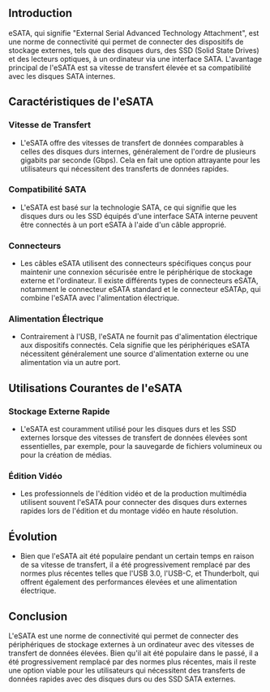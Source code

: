 
## Introduction
eSATA, qui signifie "External Serial Advanced Technology Attachment", est une norme de connectivité qui permet de connecter des dispositifs de stockage externes, tels que des disques durs, des SSD (Solid State Drives) et des lecteurs optiques, à un ordinateur via une interface SATA. L'avantage principal de l'eSATA est sa vitesse de transfert élevée et sa compatibilité avec les disques SATA internes.

## Caractéristiques de l'eSATA

### Vitesse de Transfert
- L'eSATA offre des vitesses de transfert de données comparables à celles des disques durs internes, généralement de l'ordre de plusieurs gigabits par seconde (Gbps). Cela en fait une option attrayante pour les utilisateurs qui nécessitent des transferts de données rapides.

### Compatibilité SATA
- L'eSATA est basé sur la technologie SATA, ce qui signifie que les disques durs ou les SSD équipés d'une interface SATA interne peuvent être connectés à un port eSATA à l'aide d'un câble approprié.

### Connecteurs
- Les câbles eSATA utilisent des connecteurs spécifiques conçus pour maintenir une connexion sécurisée entre le périphérique de stockage externe et l'ordinateur. Il existe différents types de connecteurs eSATA, notamment le connecteur eSATA standard et le connecteur eSATAp, qui combine l'eSATA avec l'alimentation électrique.

### Alimentation Électrique
- Contrairement à l'USB, l'eSATA ne fournit pas d'alimentation électrique aux dispositifs connectés. Cela signifie que les périphériques eSATA nécessitent généralement une source d'alimentation externe ou une alimentation via un autre port.

## Utilisations Courantes de l'eSATA

### Stockage Externe Rapide
- L'eSATA est couramment utilisé pour les disques durs et les SSD externes lorsque des vitesses de transfert de données élevées sont essentielles, par exemple, pour la sauvegarde de fichiers volumineux ou pour la création de médias.

### Édition Vidéo
- Les professionnels de l'édition vidéo et de la production multimédia utilisent souvent l'eSATA pour connecter des disques durs externes rapides lors de l'édition et du montage vidéo en haute résolution.

## Évolution
- Bien que l'eSATA ait été populaire pendant un certain temps en raison de sa vitesse de transfert, il a été progressivement remplacé par des normes plus récentes telles que l'USB 3.0, l'USB-C, et Thunderbolt, qui offrent également des performances élevées et une alimentation électrique.

## Conclusion
L'eSATA est une norme de connectivité qui permet de connecter des périphériques de stockage externes à un ordinateur avec des vitesses de transfert de données élevées. Bien qu'il ait été populaire dans le passé, il a été progressivement remplacé par des normes plus récentes, mais il reste une option viable pour les utilisateurs qui nécessitent des transferts de données rapides avec des disques durs ou des SSD SATA externes.

